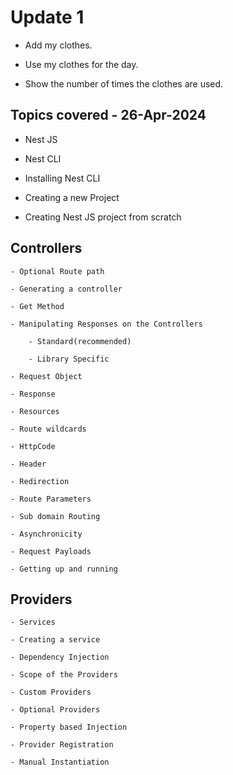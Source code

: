 
# Update 1

- Add my clothes.

- Use my clothes for the day.

- Show the number of times the clothes are used.

  

## Topics covered -  26-Apr-2024

- Nest JS

- Nest CLI

- Installing Nest CLI

- Creating a new Project

- Creating Nest JS project from scratch

## Controllers

	- Optional Route path

	- Generating a controller

	- Get Method

	- Manipulating Responses on the Controllers

		- Standard(recommended)

		- Library Specific

	- Request Object

	- Response

	- Resources

	- Route wildcards

	- HttpCode

	- Header

	- Redirection

	- Route Parameters

	- Sub domain Routing

	- Asynchronicity

	- Request Payloads

	- Getting up and running

## Providers

	- Services

	- Creating a service

	- Dependency Injection

	- Scope of the Providers

	- Custom Providers

	- Optional Providers

	- Property based Injection

	- Provider Registration

	- Manual Instantiation

